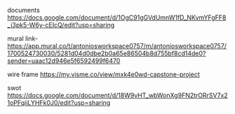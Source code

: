 documents
https://docs.google.com/document/d/1OgC91gGVdUmnW1fD_NKvmYFgFF8_j3pk5-W6y-cEIcQ/edit?usp=sharing

mural link-https://app.mural.co/t/antoniosworkspace0757/m/antoniosworkspace0757/1700524730030/5281d04d0dbe2b0a65e86504b8d755bf8cd14de0?sender=uaac12d946e5f6592499f6470

wire frame
https://my.visme.co/view/mxk4e0wd-capstone-project

swot
https://docs.google.com/document/d/18W9vHT_wbWonXg9FN2trORrSV7x21oPFqiiLYHFk0J0/edit?usp=sharing
